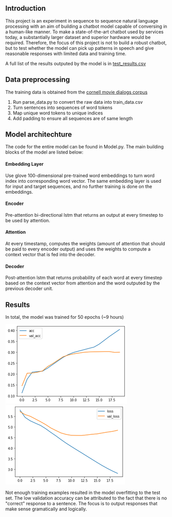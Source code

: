 ## Introduction

This project is an experiment in sequence to sequence natural language processing with an aim of building a chatbot model capable of conversing in a human-like manner. To make a state-of-the-art chatbot used by services today, a substantially larger dataset and superior hardware would be required. Therefore, the focus of this project is not to build a robust chatbot, but to test whether the model can pick up patterns in speech and give reasonable responses with limited data and training time. 

A full list of the results outputed by the model is in [test_results.csv](https://github.com/laurie-gao/Movie-Chatbot/blob/master/results/test_results.csv)

## Data preprocessing

The training data is obtained from the [cornell movie dialogs corpus](https://www.cs.cornell.edu/~cristian/Cornell_Movie-Dialogs_Corpus.html)

1. Run parse_data.py to convert the raw data into train_data.csv
2. Turn sentences into sequences of word tokens
3. Map unique word tokens to unique indices
4. Add padding to ensure all sequences are of same length

## Model architechture

The code for the entire model can be found in Model.py. The main building blocks of the model are listed below:

#### Embedding Layer
Use glove 100-dimensional pre-trained word embeddings to turn word index into corresponding word vector.
The same embedding layer is used for input and target sequences, and no further training is done on the embeddings.

#### Encoder
Pre-attention bi-directional lstm that returns an output at every timestep to be used by attention.

#### Attention
At every timestamp, computes the weights (amount of attention that should be paid to every encoder output) and uses the weights to compute a context vector that is fed into the decoder.

#### Decoder
Post-attention lstm that returns probability of each word at every timestep based on the context vector from attention and the word outputed by the previous decoder unit.

## Results

In total, the model was trained for 50 epochs (~9 hours)

![accuracy](https://github.com/laurie-gao/Movie-Chatbot/blob/master/graphs/acc.png)
![loss](https://github.com/laurie-gao/Movie-Chatbot/blob/master/graphs/loss.png)

Not enough training examples resulted in the model overfitting to the test set. The low validation accuracy can be attributed to the fact that there is no "correct" response to a sentence. The focus is to output responses that make sense gramatically and logically.
